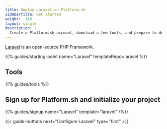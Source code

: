 ```yaml
---
title: Deploy Laravel on Platform.sh
sidebarTitle: Get started
weight: -110
layout: single
description: |
  Create a Platform.sh account, download a few tools, and prepare to deploy Laravel.
---
```


[Laravel](https://laravel.com) is an open-source PHP Framework.

{{% guides/starting-point name="Laravel" templateRepo=laravel %}}

## Tools

{{% guides/tools %}}

## Sign up for Platform.sh and initialize your project

{{% guides/signup name="Laravel" template="laravel" /%}}

{{< guide-buttons next="Configure Laravel" type="first" >}}

